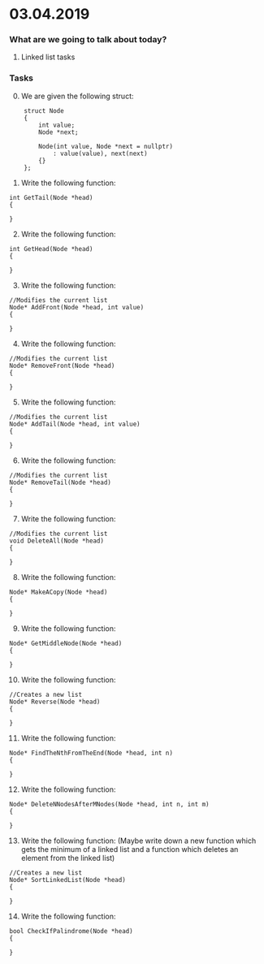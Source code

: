 # 03.04.2019

### What are we going to talk about today?
1. Linked list tasks

### Tasks

0. We are given the following struct: 
```
    struct Node
    {
    	int value;
    	Node *next;
    
    	Node(int value, Node *next = nullptr)
    		: value(value), next(next)
    	{}
    };
```
1. Write the following function:
```
int GetTail(Node *head)
{

}
```

2. Write the following function:
```
int GetHead(Node *head)
{

}
```

3. Write the following function:
```
//Modifies the current list
Node* AddFront(Node *head, int value)
{

}
```

4. Write the following function:
```
//Modifies the current list
Node* RemoveFront(Node *head)
{

}
```

5. Write the following function:
```
//Modifies the current list
Node* AddTail(Node *head, int value)
{

}
```

6. Write the following function:
```
//Modifies the current list
Node* RemoveTail(Node *head)
{

}
```

7. Write the following function:
```
//Modifies the current list
void DeleteAll(Node *head)
{

}
```

8. Write the following function:
```
Node* MakeACopy(Node *head)
{

}
```

9. Write the following function:
```
Node* GetMiddleNode(Node *head)
{

}
```

10. Write the following function:
```
//Creates a new list
Node* Reverse(Node *head)
{

}
```

11. Write the following function:
```
Node* FindTheNthFromTheEnd(Node *head, int n)
{

}
```

12. Write the following function:
```
Node* DeleteNNodesAfterMNodes(Node *head, int n, int m)
{
	
}
```

13. Write the following function: (Maybe write down a new function which gets the minimum of a linked list and a function which deletes an element from the linked list)
```
//Creates a new list
Node* SortLinkedList(Node *head)
{

}
```

14. Write the following function:
```
bool CheckIfPalindrome(Node *head)
{

}
```